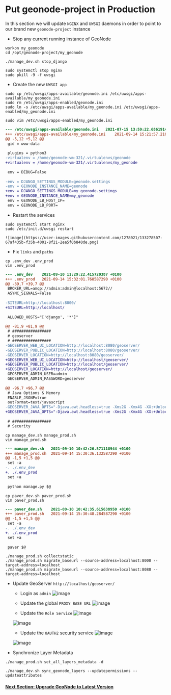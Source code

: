 # Put geonode-project in Production
In this section we will update `NGINX` and `UWSGI` daemons in order to point to our brand new `geonode-project` instance

- Stop any current running instance of GeoNode

```shell
workon my_geonode
cd /opt/geonode-project/my_geonode

./manage_dev.sh stop_django

sudo systemctl stop nginx
sudo pkill -9 -f uwsgi
```

- Create the new `UWSGI app`

```shell
sudo cp /etc/uwsgi/apps-available/geonode.ini /etc/uwsgi/apps-available/my_geonode.ini
sudo rm /etc/uwsgi/apps-enabled/geonode.ini
sudo ln -s /etc/uwsgi/apps-available/my_geonode.ini /etc/uwsgi/apps-enabled/my_geonode.ini
```

```shell
sudo vim /etc/uwsgi/apps-enabled/my_geonode.ini
```
```diff
--- /etc/uwsgi/apps-available/geonode.ini	2021-07-15 13:59:22.686191424 +0100
+++ /etc/uwsgi/apps-available/my_geonode.ini	2021-09-14 15:21:57.216587290 +0100
@@ -5,12 +5,12 @@
 gid = www-data
 
 plugins = python3
-virtualenv = /home/geonode-vm-321/.virtualenvs/geonode
+virtualenv = /home/geonode-vm-321/.virtualenvs/my_geonode
 
 env = DEBUG=False
 
-env = DJANGO_SETTINGS_MODULE=geonode.settings
-env = GEONODE_INSTANCE_NAME=geonode
+env = DJANGO_SETTINGS_MODULE=my_geonode.settings
+env = GEONODE_INSTANCE_NAME=my_geonode
 env = GEONODE_LB_HOST_IP=
 env = GEONODE_LB_PORT=
```

- Restart the services

```shell
sudo systemctl start nginx
sudo /etc/init.d/uwsgi restart
```

    ![image](https://user-images.githubusercontent.com/1278021/133278507-67af435b-f35b-4001-8f21-2ea5f0b840de.png)

- Fix `links` and `paths`

```shell
cp .env_dev .env_prod
vim .env_prod
```
```diff
--- .env_dev	2021-09-10 11:29:22.415720387 +0100
+++ .env_prod	2021-09-14 15:32:01.768587290 +0100
@@ -39,7 +39,7 @@
 BROKER_URL=amqp://admin:admin@localhost:5672//
 ASYNC_SIGNALS=False
 
-SITEURL=http://localhost:8000/
+SITEURL=http://localhost/
 
 ALLOWED_HOSTS="['django', '*']"
 
@@ -81,9 +81,9 @@
 # #################
 # geoserver
 # #################
-GEOSERVER_WEB_UI_LOCATION=http://localhost:8080/geoserver/
-GEOSERVER_PUBLIC_LOCATION=http://localhost:8080/geoserver/
-GEOSERVER_LOCATION=http://localhost:8080/geoserver/
+GEOSERVER_WEB_UI_LOCATION=http://localhost/geoserver/
+GEOSERVER_PUBLIC_LOCATION=http://localhost/geoserver/
+GEOSERVER_LOCATION=http://localhost/geoserver/
 GEOSERVER_ADMIN_USER=admin
 GEOSERVER_ADMIN_PASSWORD=geoserver
 
@@ -96,7 +96,7 @@
 # Java Options & Memory
 ENABLE_JSONP=true
 outFormat=text/javascript
-GEOSERVER_JAVA_OPTS="-Djava.awt.headless=true -Xms2G -Xmx4G -XX:+UnlockDiagnosticVMOptions -XX:+LogVMOutput -XX:LogFile=/var/log/jvm.log -XX:PerfDataSamplingInterval=500 -XX:SoftRefLRUPolicyMSPerMB=36000 -XX:-UseGCOverheadLimit -XX:+UseConcMarkSweepGC -XX:+UseParNewGC -XX:ParallelGCThreads=4 -Dfile.encoding=UTF8 -Djavax.servlet.request.encoding=UTF-8 -Djavax.servlet.response.encoding=UTF-8 -Duser.timezone=GMT -Dorg.geotools.shapefile.datetime=false -DGEOSERVER_CSRF_DISABLED=true -DPRINT_BASE_URL=http://geoserver:8080/geoserver/pdf -DALLOW_ENV_PARAMETRIZATION=true -Xbootclasspath/a:/usr/local/tomcat/webapps/geoserver/WEB-INF/lib/marlin-0.9.3-Unsafe.jar -Dsun.java2d.renderer=org.marlin.pisces.MarlinRenderingEngine"
+GEOSERVER_JAVA_OPTS="-Djava.awt.headless=true -Xms2G -Xmx4G -XX:+UnlockDiagnosticVMOptions -XX:+LogVMOutput -XX:LogFile=/var/log/jvm.log -XX:PerfDataSamplingInterval=500 -XX:SoftRefLRUPolicyMSPerMB=36000 -XX:-UseGCOverheadLimit -XX:+UseConcMarkSweepGC -XX:+UseParNewGC -XX:ParallelGCThreads=4 -Dfile.encoding=UTF8 -Djavax.servlet.request.encoding=UTF-8 -Djavax.servlet.response.encoding=UTF-8 -Duser.timezone=GMT -Dorg.geotools.shapefile.datetime=false -DGEOSERVER_CSRF_DISABLED=true -DPRINT_BASE_URL=http://localhost/geoserver/pdf -DALLOW_ENV_PARAMETRIZATION=true -Xbootclasspath/a:/usr/local/tomcat/webapps/geoserver/WEB-INF/lib/marlin-0.9.3-Unsafe.jar -Dsun.java2d.renderer=org.marlin.pisces.MarlinRenderingEngine"
 
 # #################
 # Security
```

```shell
cp manage_dev.sh manage_prod.sh
vim manage_prod.sh 
```
```diff
--- manage_dev.sh	2021-09-10 10:42:26.571118944 +0100
+++ manage_prod.sh	2021-09-14 15:30:36.132587290 +0100
@@ -1,5 +1,5 @@
 set -a
-. ./.env_dev
+. ./.env_prod
 set +a
 
 python manage.py $@
```

```shell
cp paver_dev.sh paver_prod.sh
vim paver_prod.sh 
```
```diff
--- paver_dev.sh	2021-09-10 10:42:35.615638950 +0100
+++ paver_prod.sh	2021-09-14 15:30:48.284587290 +0100
@@ -1,5 +1,5 @@
 set -a
-. ./.env_dev
+. ./.env_prod
 set +a
 
 paver $@
```

```shell
./manage_prod.sh collectstatic
./manage_prod.sh migrate_baseurl --source-address=localhost:8000 --target-address=localhost
./manage_prod.sh migrate_baseurl --source-address=localhost:8080 --target-address=localhost
```

- Update GeoServer `http://localhost/geoserver/`

    * Login as `admin`
    ![image](https://user-images.githubusercontent.com/1278021/133279589-24fcad74-3d9e-414d-a08a-78fb3cc4ca29.png)

    * Update the global `PROXY BASE URL`
    ![image](https://user-images.githubusercontent.com/1278021/133279756-dc21be9a-2ec8-43ae-8717-7511845cd8ae.png)

    * Update the `Role Service`
    ![image](https://user-images.githubusercontent.com/1278021/133279927-d1e915ad-af37-4ded-b368-fad9adb763a8.png)

    ![image](https://user-images.githubusercontent.com/1278021/133280203-5c035ef0-d9df-4044-a8c2-123ed49e8cb2.png)

    * Update the `OAUTH2` security service
    ![image](https://user-images.githubusercontent.com/1278021/133280407-4fe6fdfa-60c3-41f0-b329-d05f2f28efe5.png)

    ![image](https://user-images.githubusercontent.com/1278021/133280534-1f5db18b-f528-441b-ab1e-618466ca60d3.png)

- Synchronize Layer Metadata

```shell
./manage_prod.sh set_all_layers_metadata -d
```

```shell
./manage_dev.sh sync_geonode_layers --updatepermissions --updateattributes
```

#### [Next Section: Upgrade GeoNode to Latest Version](100_GEONODE_UPGRADE.md)
